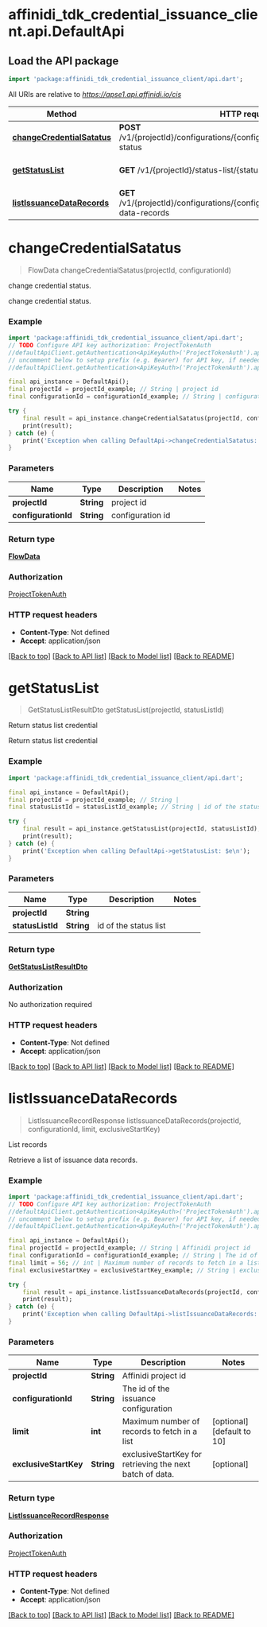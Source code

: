 # affinidi_tdk_credential_issuance_client.api.DefaultApi

## Load the API package

```dart
import 'package:affinidi_tdk_credential_issuance_client/api.dart';
```

All URIs are relative to *https://apse1.api.affinidi.io/cis*

| Method                                                               | HTTP request                                                                            | Description                   |
| -------------------------------------------------------------------- | --------------------------------------------------------------------------------------- | ----------------------------- |
| [**changeCredentialSatatus**](DefaultApi.md#changecredentialsatatus) | **POST** /v1/{projectId}/configurations/{configurationId}/issuance/change-status        | change credential status.     |
| [**getStatusList**](DefaultApi.md#getstatuslist)                     | **GET** /v1/{projectId}/status-list/{statusListId}                                      | Return status list credential |
| [**listIssuanceDataRecords**](DefaultApi.md#listissuancedatarecords) | **GET** /v1/{projectId}/configurations/{configurationId}/issuance/issuance-data-records | List records                  |

# **changeCredentialSatatus**

> FlowData changeCredentialSatatus(projectId, configurationId)

change credential status.

change credential status.

### Example

```dart
import 'package:affinidi_tdk_credential_issuance_client/api.dart';
// TODO Configure API key authorization: ProjectTokenAuth
//defaultApiClient.getAuthentication<ApiKeyAuth>('ProjectTokenAuth').apiKey = 'YOUR_API_KEY';
// uncomment below to setup prefix (e.g. Bearer) for API key, if needed
//defaultApiClient.getAuthentication<ApiKeyAuth>('ProjectTokenAuth').apiKeyPrefix = 'Bearer';

final api_instance = DefaultApi();
final projectId = projectId_example; // String | project id
final configurationId = configurationId_example; // String | configuration id

try {
    final result = api_instance.changeCredentialSatatus(projectId, configurationId);
    print(result);
} catch (e) {
    print('Exception when calling DefaultApi->changeCredentialSatatus: $e\n');
}
```

### Parameters

| Name                | Type       | Description      | Notes |
| ------------------- | ---------- | ---------------- | ----- |
| **projectId**       | **String** | project id       |
| **configurationId** | **String** | configuration id |

### Return type

[**FlowData**](FlowData.md)

### Authorization

[ProjectTokenAuth](../README.md#ProjectTokenAuth)

### HTTP request headers

- **Content-Type**: Not defined
- **Accept**: application/json

[[Back to top]](#) [[Back to API list]](../README.md#documentation-for-api-endpoints) [[Back to Model list]](../README.md#documentation-for-models) [[Back to README]](../README.md)

# **getStatusList**

> GetStatusListResultDto getStatusList(projectId, statusListId)

Return status list credential

Return status list credential

### Example

```dart
import 'package:affinidi_tdk_credential_issuance_client/api.dart';

final api_instance = DefaultApi();
final projectId = projectId_example; // String |
final statusListId = statusListId_example; // String | id of the status list

try {
    final result = api_instance.getStatusList(projectId, statusListId);
    print(result);
} catch (e) {
    print('Exception when calling DefaultApi->getStatusList: $e\n');
}
```

### Parameters

| Name             | Type       | Description           | Notes |
| ---------------- | ---------- | --------------------- | ----- |
| **projectId**    | **String** |                       |
| **statusListId** | **String** | id of the status list |

### Return type

[**GetStatusListResultDto**](GetStatusListResultDto.md)

### Authorization

No authorization required

### HTTP request headers

- **Content-Type**: Not defined
- **Accept**: application/json

[[Back to top]](#) [[Back to API list]](../README.md#documentation-for-api-endpoints) [[Back to Model list]](../README.md#documentation-for-models) [[Back to README]](../README.md)

# **listIssuanceDataRecords**

> ListIssuanceRecordResponse listIssuanceDataRecords(projectId, configurationId, limit, exclusiveStartKey)

List records

Retrieve a list of issuance data records.

### Example

```dart
import 'package:affinidi_tdk_credential_issuance_client/api.dart';
// TODO Configure API key authorization: ProjectTokenAuth
//defaultApiClient.getAuthentication<ApiKeyAuth>('ProjectTokenAuth').apiKey = 'YOUR_API_KEY';
// uncomment below to setup prefix (e.g. Bearer) for API key, if needed
//defaultApiClient.getAuthentication<ApiKeyAuth>('ProjectTokenAuth').apiKeyPrefix = 'Bearer';

final api_instance = DefaultApi();
final projectId = projectId_example; // String | Affinidi project id
final configurationId = configurationId_example; // String | The id of the issuance configuration
final limit = 56; // int | Maximum number of records to fetch in a list
final exclusiveStartKey = exclusiveStartKey_example; // String | exclusiveStartKey for retrieving the next batch of data.

try {
    final result = api_instance.listIssuanceDataRecords(projectId, configurationId, limit, exclusiveStartKey);
    print(result);
} catch (e) {
    print('Exception when calling DefaultApi->listIssuanceDataRecords: $e\n');
}
```

### Parameters

| Name                  | Type       | Description                                              | Notes                      |
| --------------------- | ---------- | -------------------------------------------------------- | -------------------------- |
| **projectId**         | **String** | Affinidi project id                                      |
| **configurationId**   | **String** | The id of the issuance configuration                     |
| **limit**             | **int**    | Maximum number of records to fetch in a list             | [optional] [default to 10] |
| **exclusiveStartKey** | **String** | exclusiveStartKey for retrieving the next batch of data. | [optional]                 |

### Return type

[**ListIssuanceRecordResponse**](ListIssuanceRecordResponse.md)

### Authorization

[ProjectTokenAuth](../README.md#ProjectTokenAuth)

### HTTP request headers

- **Content-Type**: Not defined
- **Accept**: application/json

[[Back to top]](#) [[Back to API list]](../README.md#documentation-for-api-endpoints) [[Back to Model list]](../README.md#documentation-for-models) [[Back to README]](../README.md)
